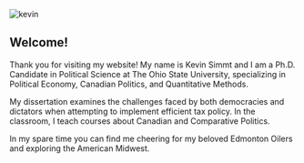 ![kevin](https://opic.osu.edu/simmt.1?aspect=p&width=300)

## Welcome! 

Thank you for visiting my website! My name is Kevin Simmt and I am a Ph.D. Candidate in Political Science at The Ohio State University, specializing in Political Economy, Canadian Politics, and Quantitative Methods. 

My dissertation examines the challenges faced by both democracies and dictators when attempting to implement efficient tax policy. In the classroom, I teach courses about Canadian and Comparative Politics.

In my spare time you can find me cheering for my beloved Edmonton Oilers and exploring the American Midwest. 
